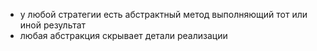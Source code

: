 - у любой стратегии есть абстрактный метод выполняющий тот или иной результат
- любая абстракция скрывает детали реализации
